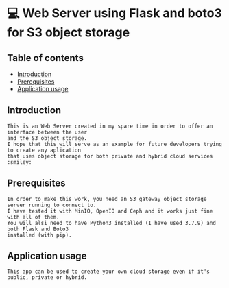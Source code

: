 # :computer: Web Server using Flask and boto3 for S3 object storage

## Table of contents
 - [Introduction](#Introduction)
 - [Prerequisites](#Prerequisites)
 - [Application usage](#Application%20usage)

## Introduction
    This is an Web Server created in my spare time in order to offer an interface between the user
    and the S3 object storage.
    I hope that this will serve as an example for future developers trying to create any aplication
    that uses object storage for both private and hybrid cloud services :smiley:

## Prerequisites
    In order to make this work, you need an S3 gateway object storage server running to connect to.
    I have tested it with MinIO, OpenIO and Ceph and it works just fine with all of them.
    You will alsi need to have Python3 installed (I have used 3.7.9) and both Flask and Boto3 
    installed (with pip).

 ## Application usage
    This app can be used to create your own cloud storage even if it's public, private or hybrid. 
